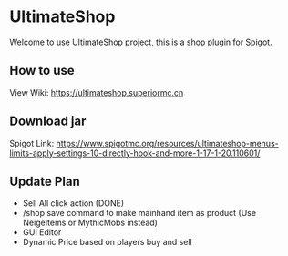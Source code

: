 # UltimateShop

Welcome to use UltimateShop project, this is a shop plugin for Spigot.

## How to use
View Wiki: https://ultimateshop.superiormc.cn

## Download jar
Spigot Link: https://www.spigotmc.org/resources/ultimateshop-menus-limits-apply-settings-10-directly-hook-and-more-1-17-1-20.110601/

## Update Plan
- Sell All click action (DONE)
- /shop save command to make mainhand item as product (Use NeigeItems or MythicMobs instead)
- GUI Editor
- Dynamic Price based on players buy and sell 
